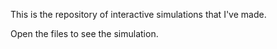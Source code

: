 This is the repository of interactive simulations that I've made.

Open the files to see the simulation.
